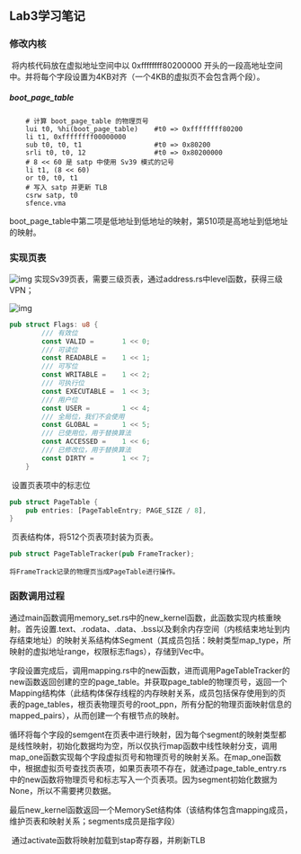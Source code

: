 ## Lab3学习笔记

### 修改内核

​	将内核代码放在虚拟地址空间中以 0xffffffff80200000 开头的一段高地址空间中。并将每个字段设置为4KB对齐（一个4KB的虚拟页不会包含两个段）。

##### boot_page_table

```assembly
    # 计算 boot_page_table 的物理页号
    lui t0, %hi(boot_page_table)	#t0 => 0xffffffff80200
    li t1, 0xffffffff00000000
    sub t0, t0, t1					#t0 => 0x80200
    srli t0, t0, 12					#t0 => 0x80200000
    # 8 << 60 是 satp 中使用 Sv39 模式的记号
    li t1, (8 << 60)
    or t0, t0, t1
    # 写入 satp 并更新 TLB
    csrw satp, t0
    sfence.vma
```

​	boot_page_table中第二项是低地址到低地址的映射，第510项是高地址到低地址的映射。
### 实现页表

![img](https://pic3.zhimg.com/80/v2-0bb54bd378ba63fea38b862c88fbb596_720w.png)	实现Sv39页表，需要三级页表，通过address.rs中level函数，获得三级VPN；

![img](https://rcore-os.github.io/rCore-Tutorial-deploy/docs/lab-3/pics/sv39_pte.jpg)

```rust
pub struct Flags: u8 {
        /// 有效位
        const VALID =       1 << 0;
        /// 可读位
        const READABLE =    1 << 1;
        /// 可写位
        const WRITABLE =    1 << 2;
        /// 可执行位
        const EXECUTABLE =  1 << 3;
        /// 用户位
        const USER =        1 << 4;
        /// 全局位，我们不会使用
        const GLOBAL =      1 << 5;
        /// 已使用位，用于替换算法
        const ACCESSED =    1 << 6;
        /// 已修改位，用于替换算法
        const DIRTY =       1 << 7;
    }
```

​	设置页表项中的标志位

```rust
pub struct PageTable {
    pub entries: [PageTableEntry; PAGE_SIZE / 8],
}
```

​	页表结构体，将512个页表项封装为页表。

```rust
pub struct PageTableTracker(pub FrameTracker);
```

 	将FrameTrack记录的物理页当成PageTable进行操作。

### 函数调用过程

​	    通过main函数调用memory_set.rs中的new_kernel函数，此函数实现内核重映射。首先设置.text、.rodata、.data、.bss以及剩余内存空间（内核结束地址到内存结束地址）的映射关系结构体Segment（其成员包括：映射类型map_type，所映射的虚拟地址range，权限标志flags），存储到Vec中。

​	    字段设置完成后，调用mapping.rs中的new函数，进而调用PageTableTracker的new函数返回创建的空的page_table。并获取page_table的物理页号，返回一个Mapping结构体（此结构体保存线程的内存映射关系，成员包括保存使用到的页表的page_tables，根页表物理页号的root_ppn，所有分配的物理页面映射信息的mapped_pairs），从而创建一个有根节点的映射。

​	    循环将每个字段的semgent在页表中进行映射，因为每个segment的映射类型都是线性映射，初始化数据均为空，所以仅执行map函数中线性映射分支，调用map_one函数实现每个字段虚拟页号和物理页号的映射关系。在map_one函数中，根据虚拟页号查找页表项，如果页表项不存在，就通过page_table_entry.rs中的new函数将物理页号和标志写入一个页表项。因为segment初始化数据为None，所以不需要拷贝数据。

​	    最后new_kernel函数返回一个MemorySet结构体（该结构体包含mapping成员，维护页表和映射关系；segments成员是指字段）

​	    通过activate函数将映射加载到stap寄存器，并刷新TLB
